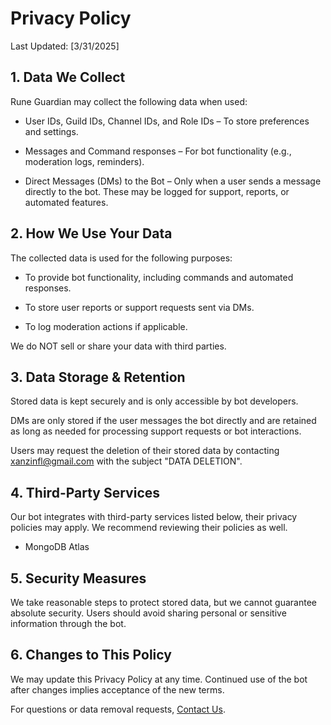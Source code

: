 # Privacy Policy
Last Updated: [3/31/2025]

## 1. Data We Collect
Rune Guardian may collect the following data when used:

- User IDs, Guild IDs, Channel IDs, and Role IDs – To store preferences and settings.

- Messages and Command responses – For bot functionality (e.g., moderation logs, reminders).    

- Direct Messages (DMs) to the Bot – Only when a user sends a message directly to the bot. These may be logged for support, reports, or automated features.

## 2. How We Use Your Data
The collected data is used for the following purposes:

- To provide bot functionality, including commands and automated responses.

- To store user reports or support requests sent via DMs.

- To log moderation actions if applicable.

We do NOT sell or share your data with third parties.

## 3. Data Storage & Retention
Stored data is kept securely and is only accessible by bot developers.

DMs are only stored if the user messages the bot directly and are retained as long as needed for processing support requests or bot interactions.

Users may request the deletion of their stored data by contacting xanzinfl@gmail.com with the subject "DATA DELETION".

## 4. Third-Party Services
Our bot integrates with third-party services listed below, their privacy policies may apply. We recommend reviewing their policies as well.

- MongoDB Atlas

## 5. Security Measures
We take reasonable steps to protect stored data, but we cannot guarantee absolute security. Users should avoid sharing personal or sensitive information through the bot.

## 6. Changes to This Policy
We may update this Privacy Policy at any time. Continued use of the bot after changes implies acceptance of the new terms.

For questions or data removal requests, [Contact Us](https://linktr.ee/Rune.gg).
